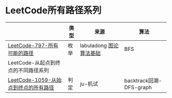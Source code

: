 # LeetCode所有路径系列



|                                                              | 类型 | 来源                                                         | 算法                    |
| ------------------------------------------------------------ | ---- | ------------------------------------------------------------ | ----------------------- |
| [LeetCode-797-所有可能的路径](https://leetcode.cn/problems/all-paths-from-source-to-target/) | 枚举 | labuladong [图论算法基础](https://mp.weixin.qq.com/s?__biz=MzAxODQxMDM0Mw==&mid=2247494624&idx=1&sn=29b84ce2a1ba8115922179e207281e27&scene=21#wechat_redirect) | BFS                     |
| LeetCode-从起点到终点的不同路径系列                          |      |                                                              |                         |
| [LeetCode-1059-从始点到终点的所有路径](https://leetcode.cn/problems/all-paths-from-source-lead-to-destination/) | 判定 | ju-机试                                                      | backtrack回溯-DFS-graph |

